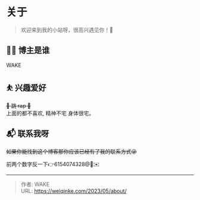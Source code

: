 # 关于

> 欢迎来到我的小站呀，很高兴遇见你！🤝


<!--## 🏠 关于本站-->

## 👨‍💻 博主是谁 

WAKE

## ⛹ 兴趣爱好
~~🎤 跳 rap 🏀~~  
上面的都不喜欢, 精神不宅 身体很宅。

## 📬 联系我呀
~~如果你能找到这个博客那你应该已经有了我的联系方式😜~~

前两个数字反一下👉6154074328@🐧✉️

---

> 作者: WAKE  
> URL: https://weiqinke.com/2023/05/about/  

